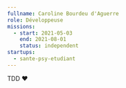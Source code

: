 ```yaml
---
fullname: Caroline Bourdeu d'Aguerre
role: Développeuse
missions:
  - start: 2021-05-03
    end: 2021-08-01
    status: independent
startups:
  - sante-psy-etudiant
---
```


TDD ❤️

